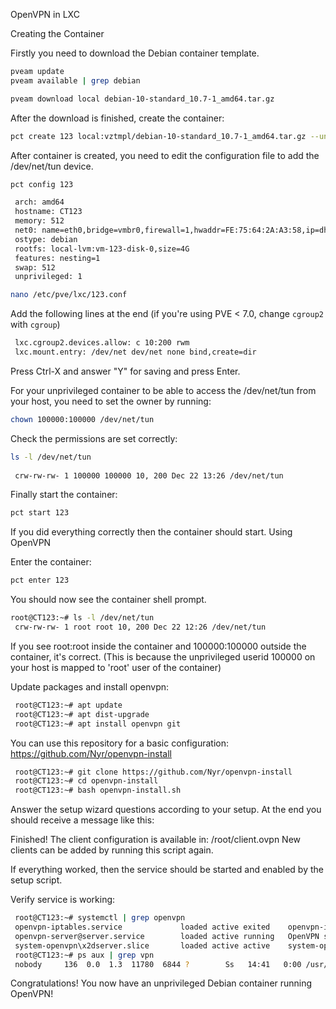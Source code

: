 OpenVPN in LXC

Creating the Container

Firstly you need to download the Debian container template.
```sh
pveam update
pveam available | grep debian

pveam download local debian-10-standard_10.7-1_amd64.tar.gz
```
After the download is finished, create the container:
```sh
pct create 123 local:vztmpl/debian-10-standard_10.7-1_amd64.tar.gz --unprivileged 1 -features nesting=1 --net0 name=eth0,bridge=vmbr0,firewall=1,ip=dhcp,type=veth --storage local-lvm
```
After container is created, you need to edit the configuration file to add the /dev/net/tun device.
```sh
pct config 123
```
```sh output
 arch: amd64
 hostname: CT123
 memory: 512
 net0: name=eth0,bridge=vmbr0,firewall=1,hwaddr=FE:75:64:2A:A3:58,ip=dhcp,type=veth
 ostype: debian
 rootfs: local-lvm:vm-123-disk-0,size=4G
 features: nesting=1
 swap: 512
 unprivileged: 1

nano /etc/pve/lxc/123.conf
```
Add the following lines at the end (if you're using PVE < 7.0, change `cgroup2` with `cgroup`)
```sh
 lxc.cgroup2.devices.allow: c 10:200 rwm
 lxc.mount.entry: /dev/net dev/net none bind,create=dir
```
Press Ctrl-X and answer "Y" for saving and press Enter.

For your unprivileged container to be able to access the /dev/net/tun from your host, you need to set the owner by running:
```sh
chown 100000:100000 /dev/net/tun
```
Check the permissions are set correctly:
```sh
ls -l /dev/net/tun
 
 crw-rw-rw- 1 100000 100000 10, 200 Dec 22 13:26 /dev/net/tun
```
Finally start the container:
```sh
pct start 123
```
If you did everything correctly then the container should start.
Using OpenVPN

Enter the container:
```sh
pct enter 123
```
You should now see the container shell prompt.
```sh
root@CT123:~# ls -l /dev/net/tun
 crw-rw-rw- 1 root root 10, 200 Dec 22 12:26 /dev/net/tun
```
If you see root:root inside the container and 100000:100000 outside the container, it's correct. (This is because the unprivileged userid 100000 on your host is mapped to 'root' user of the container)

Update packages and install openvpn:
```sh
 root@CT123:~# apt update
 root@CT123:~# apt dist-upgrade
 root@CT123:~# apt install openvpn git
```
You can use this repository for a basic configuration: https://github.com/Nyr/openvpn-install
```sh
 root@CT123:~# git clone https://github.com/Nyr/openvpn-install
 root@CT123:~# cd openvpn-install
 root@CT123:~# bash openvpn-install.sh
```
Answer the setup wizard questions according to your setup. At the end you should receive a message like this:

 Finished!
 The client configuration is available in: /root/client.ovpn
 New clients can be added by running this script again.

If everything worked, then the service should be started and enabled by the setup script.

Verify service is working:
```sh
 root@CT123:~# systemctl | grep openvpn
 openvpn-iptables.service             loaded active exited    openvpn-iptables.service                             
 openvpn-server@server.service        loaded active running   OpenVPN service for server                           
 system-openvpn\x2dserver.slice       loaded active active    system-openvpn\x2dserver.slice
 root@CT123:~# ps aux | grep vpn
 nobody     136  0.0  1.3  11780  6844 ?        Ss   14:41   0:00 /usr/sbin/openvpn --status /run/openvpn-server/status-server.log --status-version 2 --suppress-timestamps --config server.conf
```
Congratulations! You now have an unprivileged Debian container running OpenVPN! 